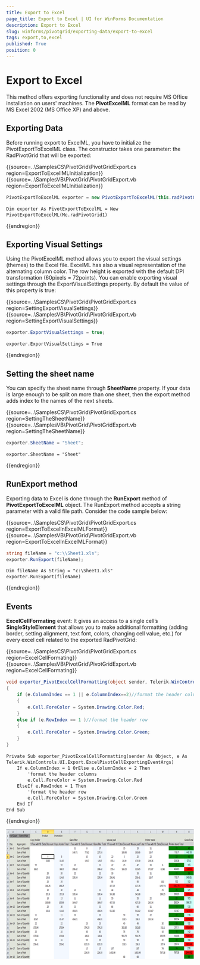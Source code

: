 ```yaml
---
title: Export to Excel
page_title: Export to Excel | UI for WinForms Documentation
description: Export to Excel
slug: winforms/pivotgrid/exporting-data/export-to-excel
tags: export,to,excel
published: True
position: 0
---
```


# Export to Excel

This method offers exporting functionality and does not require MS Office installation on users' machines. The __PivotExcelML__ format can be read by MS Excel 2002 (MS Office XP) and above.

## Exporting Data

Before running export to ExcelML, you have to initialize the PivotExportToExcelML class. The constructor takes one parameter: the RadPivotGrid that will be exported:

{{source=..\SamplesCS\PivotGrid\PivotGridExport.cs region=ExportToExcelIMLInitialization}} 
{{source=..\SamplesVB\PivotGrid\PivotGridExport.vb region=ExportToExcelIMLInitialization}} 

````C#
PivotExportToExcelML exporter = new PivotExportToExcelML(this.radPivotGrid1);

````
````VB.NET
Dim exporter As PivotExportToExcelML = New PivotExportToExcelML(Me.radPivotGrid1)

````

{{endregion}} 

## Exporting Visual Settings

Using the PivotExcelML method allows you to export the visual settings (themes) to the Excel file. ExcelML has also a visual representation of the alternating column color. The row height is exported with the default DPI transformation (60pixels = 72points). You can enable exporting visual settings through the ExportVisualSettings property. By default the value of this property is true:

{{source=..\SamplesCS\PivotGrid\PivotGridExport.cs region=SettingExportVisualSettings}} 
{{source=..\SamplesVB\PivotGrid\PivotGridExport.vb region=SettingExportVisualSettings}} 

````C#
exporter.ExportVisualSettings = true;

````
````VB.NET
exporter.ExportVisualSettings = True

````

{{endregion}}

## Setting the sheet name

You can specify the sheet name through __SheetName__ property. If your data is large enough to be split on more than one sheet, then the export method adds index to the names of the next sheets.

{{source=..\SamplesCS\PivotGrid\PivotGridExport.cs region=SettingTheSheetName}} 
{{source=..\SamplesVB\PivotGrid\PivotGridExport.vb region=SettingTheSheetName}} 

````C#
exporter.SheetName = "Sheet";

````
````VB.NET
exporter.SheetName = "Sheet"

````

{{endregion}} 

## RunExport method

Exporting data to Excel is done through the __RunExport__ method of  __PivotExportToExcelML__ object. The RunExport method accepts a string parameter with a valid file path. Consider the code sample below:

{{source=..\SamplesCS\PivotGrid\PivotGridExport.cs region=ExportToExcelInExcelMLFormat}} 
{{source=..\SamplesVB\PivotGrid\PivotGridExport.vb region=ExportToExcelInExcelMLFormat}} 

````C#
string fileName = "c:\\Sheet1.xls";
exporter.RunExport(fileName);

````
````VB.NET
Dim fileName As String = "c:\Sheet1.xls"
exporter.RunExport(fileName)

````

{{endregion}}

## Events

__ExcelCellFormating__ event: It gives an access to a single cell’s __SingleStyleElement__ that allows you to make additional formatting (adding border, setting alignment, text font, colors, changing cell value, etc.) for every excel cell related to the exported RadPivotGrid:

{{source=..\SamplesCS\PivotGrid\PivotGridExport.cs region=ExcelCellFormating}} 
{{source=..\SamplesVB\PivotGrid\PivotGridExport.vb region=ExcelCellFormating}} 

````C#
void exporter_PivotExcelCellFormatting(object sender, Telerik.WinControls.UI.Export.ExcelPivotCellExportingEventArgs e)  
{   
    if (e.ColumnIndex == 1 || e.ColumnIndex==2)//format the header columns
    {
        e.Cell.ForeColor = System.Drawing.Color.Red;                
    }
    else if (e.RowIndex == 1 )//format the header row
    {
        e.Cell.ForeColor = System.Drawing.Color.Green;
    }
}

````
````VB.NET
Private Sub exporter_PivotExcelCellFormatting(sender As Object, e As Telerik.WinControls.UI.Export.ExcelPivotCellExportingEventArgs)
    If e.ColumnIndex = 1 OrElse e.ColumnIndex = 2 Then
        'format the header columns
        e.Cell.ForeColor = System.Drawing.Color.Red
    ElseIf e.RowIndex = 1 Then
        'format the header row
        e.Cell.ForeColor = System.Drawing.Color.Green
    End If
End Sub

````

{{endregion}}

![pivotgrid-export-to-excel 001](images/pivotgrid-export-to-excel001.png)
